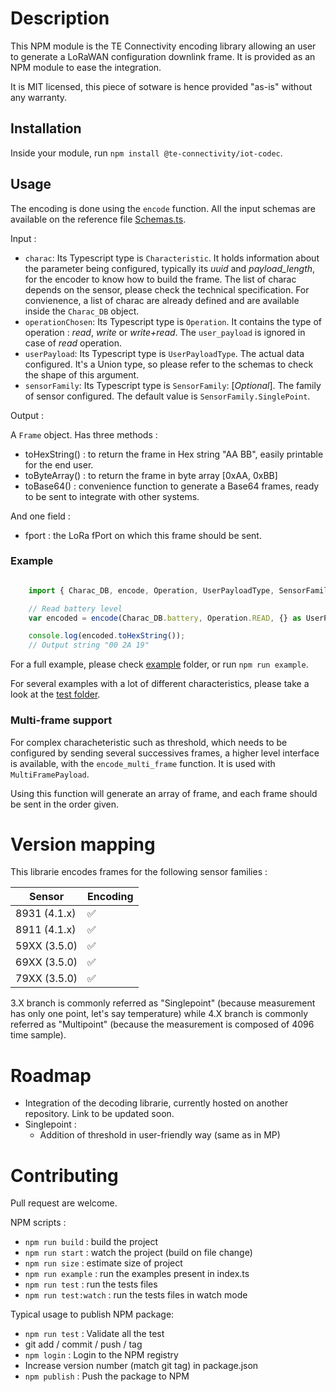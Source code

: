 # Description

This NPM module is the TE Connectivity encoding library allowing an user to generate a LoRaWAN configuration downlink frame. It is provided as an NPM module to ease the integration.

It is MIT licensed, this piece of sotware is hence provided "as-is" without any warranty.

## Installation

Inside your module, run ```npm install @te-connectivity/iot-codec```. 

## Usage


The encoding is done using the ```encode``` function. All the input schemas are available on the reference file [Schemas.ts](src/Schemas.ts).

Input :

- ```charac```: Its Typescript type is ```Characteristic```. It holds information about the parameter being configured, typically its *uuid* and *payload_length*, for the encoder to know how to build the frame. The list of charac depends on the sensor, please check the technical specification. For convienence, a list of charac are already defined and are available inside the ```Charac_DB``` object.
- ```operationChosen```: Its Typescript type is ```Operation```. It contains the type of operation : *read*, *write* or *write+read*. The ```user_payload``` is ignored in case of *read* operation.
- ```userPayload```: Its Typescript type is ```UserPayloadType```. The actual data configured. It's a Union type, so please refer to the schemas to check the shape of this argument.
- ```sensorFamily```:  Its Typescript type is ```SensorFamily```: [*Optional*]. The family of sensor configured. The default value is ```SensorFamily.SinglePoint```.

Output :

A ```Frame``` object. Has three methods :
- toHexString() : to return the frame in Hex string "AA BB", easily printable for the end user.
- toByteArray() : to return the frame in byte array [0xAA, 0xBB]
- toBase64() : convenience function to generate a Base64 frames, ready to be sent to integrate with other systems.

And one field :
- fport : the LoRa fPort on which this frame should be sent.


### Example


```JavaScript

    import { Charac_DB, encode, Operation, UserPayloadType, SensorFamily } from '@te-connectivity/iot-codec';

    // Read battery level
    var encoded = encode(Charac_DB.battery, Operation.READ, {} as UserPayloadType, SensorFamily.Singlepoint) 

    console.log(encoded.toHexString());
    // Output string "00 2A 19"
```

For a full example, please check [example](/example/index.ts) folder, or run ```npm run example```.

For several examples with a lot of different characteristics, please take a look at the [test folder](/test).


### Multi-frame support

For complex characheteristic such as threshold, which needs to be configured by sending several successives frames, a higher level interface is available, with the `encode_multi_frame` function. It is used with `MultiFramePayload`.  

Using this function will generate an array of frame, and each frame should be sent in the order given.


# Version mapping 

This librarie encodes frames for the following sensor families : 

| Sensor        | Encoding |
| ------------- | -------- |
| 8931  (4.1.x) | ✅        |
| 8911  (4.1.x) | ✅        |
| 59XX  (3.5.0) | ✅        |
| 69XX  (3.5.0) | ✅        |
| 79XX  (3.5.0) | ✅        |

3.X branch is commonly referred as "Singlepoint" (because measurement has only one point, let's say temperature) while 4.X branch is commonly referred as "Multipoint" (because the measurement is composed of 4096 time sample).

# Roadmap

- Integration of the decoding librarie, currently hosted on another repository. Link to be updated soon.
- Singlepoint :
  - Addition of threshold in user-friendly way (same as in MP)


# Contributing

Pull request are welcome. 

NPM scripts : 
- `npm run build` : build the project
- `npm run start` : watch the project (build on file change)
- `npm run size` : estimate size of project
- `npm run example` : run the examples present in index.ts
- `npm run test` : run the tests files
- `npm run test:watch` : run the tests files in watch mode


Typical usage to publish NPM package: 

- `npm run test` : Validate all the test
- git add / commit / push / tag
- `npm login` : Login to the NPM registry
- Increase version number (match git tag) in package.json
- `npm publish` : Push the package to NPM
